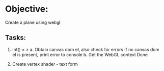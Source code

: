 # Objective:

Create a plane using webgl

## Tasks:
1. int() = > 
    a. Obtain canvas dom el, also check for errors if no canvas dom el is present, print error to console
    b. Get the WebGL context 
    Done

2. Create vertex shader - text form